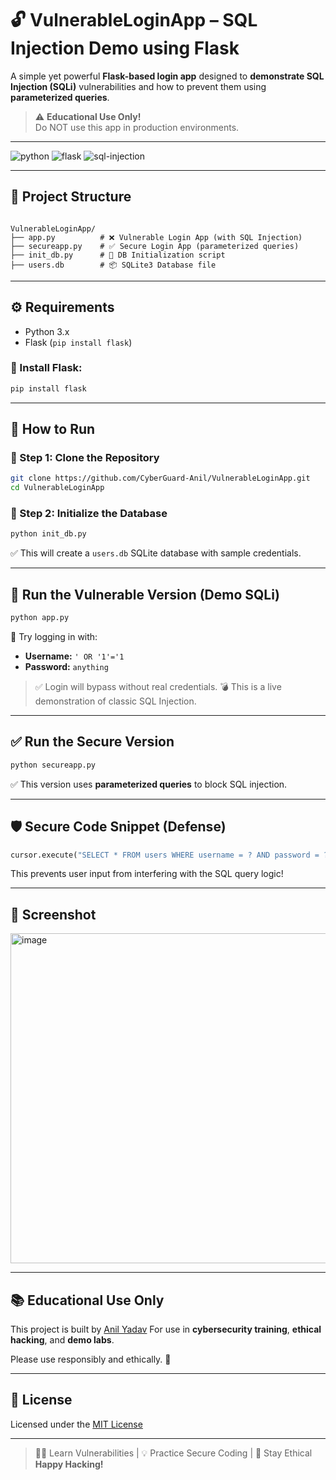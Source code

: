 # 🔓 VulnerableLoginApp – SQL Injection Demo using Flask

A simple yet powerful **Flask-based login app** designed to **demonstrate SQL Injection (SQLi)** vulnerabilities and how to prevent them using **parameterized queries**.

> ⚠️ **Educational Use Only!**  
Do NOT use this app in production environments.

---

![python](https://img.shields.io/badge/Python-3.x-blue?style=for-the-badge)
![flask](https://img.shields.io/badge/Flask-SQLi--Demo-yellow?style=for-the-badge)
![sql-injection](https://img.shields.io/badge/SQL-Injection-critical?style=for-the-badge)

---

## 📁 Project Structure

```

VulnerableLoginApp/
├── app.py          # ❌ Vulnerable Login App (with SQL Injection)
├── secureapp.py    # ✅ Secure Login App (parameterized queries)
├── init_db.py      # 🔧 DB Initialization script
├── users.db        # 📦 SQLite3 Database file

````

---

## ⚙️ Requirements

- Python 3.x
- Flask (`pip install flask`)

### 🔧 Install Flask:

```bash
pip install flask
````

---

## 🚀 How to Run

### 🔹 Step 1: Clone the Repository

```bash
git clone https://github.com/CyberGuard-Anil/VulnerableLoginApp.git
cd VulnerableLoginApp
```

### 🔹 Step 2: Initialize the Database

```bash
python init_db.py
```

✅ This will create a `users.db` SQLite database with sample credentials.

---

## 🔴 Run the Vulnerable Version (Demo SQLi)

```bash
python app.py
```

🧨 Try logging in with:

* **Username:** `' OR '1'='1`
* **Password:** `anything`

> ✅ Login will bypass without real credentials.
> 💣 This is a live demonstration of classic SQL Injection.

---

## ✅ Run the Secure Version

```bash
python secureapp.py
```

✅ This version uses **parameterized queries** to block SQL injection.

---

## 🛡️ Secure Code Snippet (Defense)

```python
cursor.execute("SELECT * FROM users WHERE username = ? AND password = ?", (username, password))
```

This prevents user input from interfering with the SQL query logic!

---

## 📸 Screenshot


<img width="807" height="528" alt="image" src="https://github.com/user-attachments/assets/deea0371-5af3-4d9d-832b-50bdabe6f867" />

---

## 📚 Educational Use Only

This project is built by [Anil Yadav](https://github.com/CyberGuard-Anil)
For use in **cybersecurity training**, **ethical hacking**, and **demo labs**.

Please use responsibly and ethically. 🙏

---

## 📜 License

Licensed under the [MIT License](LICENSE)

---

> 👨‍💻 Learn Vulnerabilities | 💡 Practice Secure Coding | 🔐 Stay Ethical
> **Happy Hacking!**


